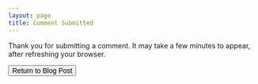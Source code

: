```yaml
---
layout: page
title: Comment Submitted
---
```


Thank you for submitting a comment. It may take a few minutes to appear, after refreshing your browser.


<button type="button" onclick="javascript:history.back()"><span style="font-size:14px">Return to Blog Post</span></button>